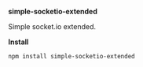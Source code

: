 **simple-socketio-extended**

Simple socket.io extended.

**Install**

`npm install simple-socketio-extended`